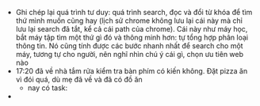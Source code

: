 - Ghi chép lại quá trình tư duy: quá trình search, đọc và đổi từ khóa để tìm thứ mình muốn cũng hay (lịch sử chrome không lưu lại cái này mà chỉ lưu lại search đã tắt, kể cả cái path của chrome). Cái này như máy học, bắt máy tập tìm một thứ gì đó và thông minh hơn: tự tổng hợp phân loại thông tin. Nó cũng tính được các bước nhanh nhất để search cho một máy, tương tự cho người, nên nghĩ nhìn chú ý cái gì, chọn ưu tiên web nào
- 17:20 đã về nhà tắm rửa kiểm tra bàn phím có kiến không. Đặt pizza ăn vì đói quá, dù mẹ đã về và đã có đồ ăn
	- nay có task:
-